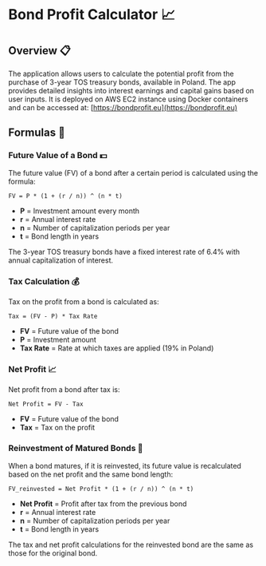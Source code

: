 # Bond Profit Calculator 📈

## Overview 📋

The application allows users to calculate the potential profit from the purchase of 3-year TOS treasury bonds, available in Poland. The app provides detailed insights into interest earnings and capital gains based on user inputs. It is deployed on AWS EC2 instance using Docker containers and can be accessed at: [https://bondprofit.eu](https://bondprofit.eu)

## Formulas 📐

### Future Value of a Bond 💵

The future value (FV) of a bond after a certain period is calculated using the formula:

    FV = P * (1 + (r / n)) ^ (n * t)

- **P** = Investment amount every month
- **r** = Annual interest rate
- **n** = Number of capitalization periods per year
- **t** = Bond length in years

The 3-year TOS treasury bonds have a fixed interest rate of 6.4% with annual capitalization of interest.

### Tax Calculation 💰

Tax on the profit from a bond is calculated as:

    Tax = (FV - P) * Tax Rate

- **FV** = Future value of the bond
- **P** = Investment amount
- **Tax Rate** = Rate at which taxes are applied (19% in Poland)

### Net Profit 📈

Net profit from a bond after tax is:

    Net Profit = FV - Tax

- **FV** = Future value of the bond
- **Tax** = Tax on the profit

### Reinvestment of Matured Bonds 🔄

When a bond matures, if it is reinvested, its future value is recalculated based on the net profit and the same bond length:

    FV_reinvested = Net Profit * (1 + (r / n)) ^ (n * t)

- **Net Profit** = Profit after tax from the previous bond
- **r** = Annual interest rate
- **n** = Number of capitalization periods per year
- **t** = Bond length in years

The tax and net profit calculations for the reinvested bond are the same as those for the original bond.
